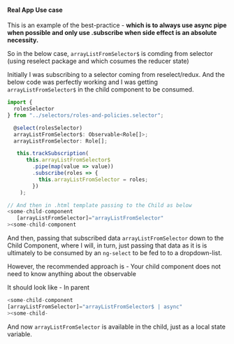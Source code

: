 #### Real App Use case

This is an example of the best-practice - **which is to always use async pipe when possible and only use .subscribe when side effect is an absolute necessity.**

So in the below case, `arrayListFromSelector$` is comding from selector (using reselect package and which cosumes the reducer state)

Initially I was subscribing to a selector coming from reselect/redux. And the below code was perfectly working and I was getting
`arrayListFromSelector$` in the child component to be consumed.

```ts
import {
  rolesSelector
} from "../selectors/roles-and-policies.selector";

  @select(rolesSelector)
  arrayListFromSelector$: Observable<Role[]>;
  arrayListFromSelector: Role[];

   this.trackSubscription(
      this.arrayListFromSelector$
        .pipe(map(value => value))
        .subscribe(roles => {
          this.arrayListFromSelector = roles;
        })
    );

// And then in .html template passing to the Child as below
<some-child-component
   [arrayListFromSelector]="arrayListFromSelector"
><some-child-component
```

And then, passing that subscribed data `arrayListFromSelector` down to the Child Component, where I will, in turn, just passing that data as it is is ultimately to be consumed by an `ng-select` to be fed to to a dropdown-list.

However, the recommended approach is - Your child component does not need to know anything about the observable

It should look like -
In parent

```ts
<some-child-component
[arrayListFromSelector]="arrayListFromSelector$ | async"
><some-child-
```

And now `arrayListFromSelector` is available in the child, just as a local state variable.
